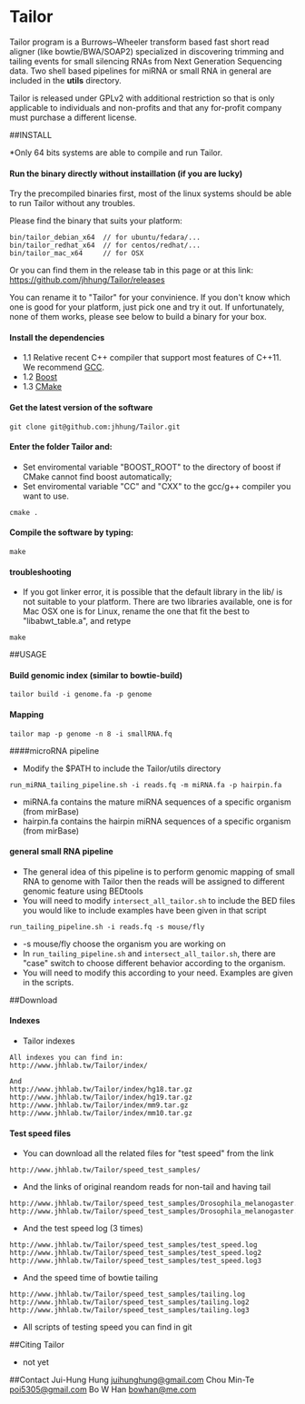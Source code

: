 Tailor
=========
Tailor program is a Burrows–Wheeler transform based fast short read aligner (like bowtie/BWA/SOAP2) specialized in discovering trimming and tailing events for small silencing RNAs from Next Generation Sequencing data. 
Two shell based pipelines for miRNA or small RNA in general are included in the **utils** directory.

Tailor is released under GPLv2 with additional restriction so that is only applicable to individuals and non-profits and that any for-profit company must purchase a different license.

##INSTALL

*Only 64 bits systems are able to compile and run Tailor. 

#### Run the binary directly without instaillation (if you are lucky)

Try the precompiled binaries first, most of the linux systems should be able to run Tailor without any troubles.

Please find the binary that suits your platform:

```
bin/tailor_debian_x64  // for ubuntu/fedara/...
bin/tailor_redhat_x64  // for centos/redhat/...
bin/tailor_mac_x64     // for OSX
```

Or you can find them in the release tab in this page or at this link:
https://github.com/jhhung/Tailor/releases

You can rename it to "Tailor" for your convinience.
If you don't know which one is good for your platform, just pick one and try it out.
If unfortunately, none of them works, please see below to build a binary for your box.

#### Install the dependencies

- 1.1 Relative recent C++ compiler that support most features of C++11. We recommend [GCC](http://gcc.gnu.org/).
- 1.2 [Boost](http://www.boost.org/users/download/)
- 1.3 [CMake](http://www.cmake.org/)

#### Get the latest version of the software

```
git clone git@github.com:jhhung/Tailor.git
```

#### Enter the folder Tailor and:

- Set enviromental variable "BOOST_ROOT" to the directory of boost if CMake cannot find boost automatically;
- Set enviromental variable "CC" and "CXX" to the gcc/g++ compiler you want to use.	

```
cmake .
```
   
	
#### Compile the software by typing:

```
make
```

#### troubleshooting
- If you got linker error, it is possible that the default library in the lib/ is not suitable to your platform. 
 There are two libraries available, one is for Mac OSX one is for Linux, rename the one that fit the best to "libabwt_table.a",
 and retype 

```
make
```
	
##USAGE

#### Build genomic index (similar to bowtie-build)

```
tailor build -i genome.fa -p genome
```

#### Mapping 

```
tailor map -p genome -n 8 -i smallRNA.fq
```

####microRNA pipeline

- Modify the $PATH to include the Tailor/utils directory

```
run_miRNA_tailing_pipeline.sh -i reads.fq -m miRNA.fa -p hairpin.fa
```

- miRNA.fa contains the mature miRNA sequences of a specific organism (from mirBase)
- hairpin.fa contains the hairpin miRNA sequences of a specific organism (from mirBase)


#### general small RNA pipeline

- The general idea of this pipeline is to perform genomic mapping of small RNA to genome with Tailor
then the reads will be assigned to different genomic feature using BEDtools
- You will need to modify `intersect_all_tailor.sh` to include the BED files you would like to include
examples have been given in that script

```
run_tailing_pipeline.sh -i reads.fq -s mouse/fly 
```

- -s mouse/fly choose the organism you are working on
- In `run_tailing_pipeline.sh` and `intersect_all_tailor.sh`, there are "case" switch to choose different behavior according to the organism. 
- You will need to modify this according to your need. Examples are given in the scripts. 

##Download

#### Indexes

- Tailor indexes

```
All indexes you can find in:
http://www.jhhlab.tw/Tailor/index/

And
http://www.jhhlab.tw/Tailor/index/hg18.tar.gz
http://www.jhhlab.tw/Tailor/index/hg19.tar.gz
http://www.jhhlab.tw/Tailor/index/mm9.tar.gz
http://www.jhhlab.tw/Tailor/index/mm10.tar.gz
```

#### Test speed files

- You can download all the related files for "test speed" from the link

```
http://www.jhhlab.tw/Tailor/speed_test_samples/
```

- And the links of original reandom reads for non-tail and having tail

```
http://www.jhhlab.tw/Tailor/speed_test_samples/Drosophila_melanogaster.2m.fq
http://www.jhhlab.tw/Tailor/speed_test_samples/Drosophila_melanogaster.all.randomeTailed.fq
```

- And the test speed log (3 times)

```
http://www.jhhlab.tw/Tailor/speed_test_samples/test_speed.log
http://www.jhhlab.tw/Tailor/speed_test_samples/test_speed.log2
http://www.jhhlab.tw/Tailor/speed_test_samples/test_speed.log3
```

- And the speed time of bowtie tailing

```
http://www.jhhlab.tw/Tailor/speed_test_samples/tailing.log
http://www.jhhlab.tw/Tailor/speed_test_samples/tailing.log2
http://www.jhhlab.tw/Tailor/speed_test_samples/tailing.log3
```

- All scripts of testing speed you can find in git

##Citing Tailor
* not yet

##Contact
	Jui-Hung Hung <juihunghung@gmail.com>
	Chou Min-Te <poi5305@gmail.com>
	Bo W Han <bowhan@me.com>
